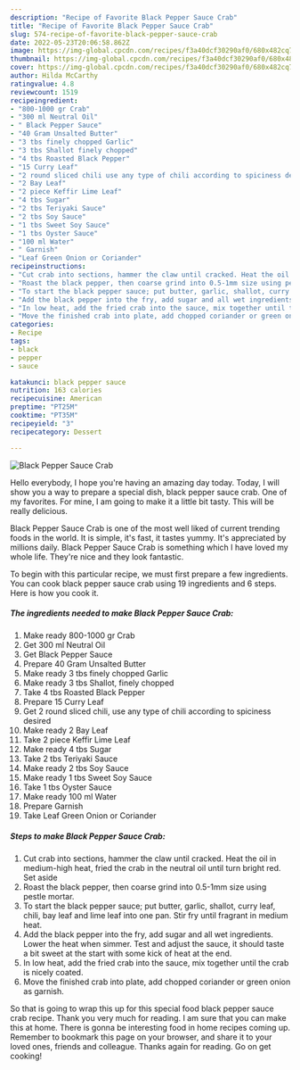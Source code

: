 ```yaml
---
description: "Recipe of Favorite Black Pepper Sauce Crab"
title: "Recipe of Favorite Black Pepper Sauce Crab"
slug: 574-recipe-of-favorite-black-pepper-sauce-crab
date: 2022-05-23T20:06:58.862Z
image: https://img-global.cpcdn.com/recipes/f3a40dcf30290af0/680x482cq70/black-pepper-sauce-crab-recipe-main-photo.jpg
thumbnail: https://img-global.cpcdn.com/recipes/f3a40dcf30290af0/680x482cq70/black-pepper-sauce-crab-recipe-main-photo.jpg
cover: https://img-global.cpcdn.com/recipes/f3a40dcf30290af0/680x482cq70/black-pepper-sauce-crab-recipe-main-photo.jpg
author: Hilda McCarthy
ratingvalue: 4.8
reviewcount: 1519
recipeingredient:
- "800-1000 gr Crab"
- "300 ml Neutral Oil"
- " Black Pepper Sauce"
- "40 Gram Unsalted Butter"
- "3 tbs finely chopped Garlic"
- "3 tbs Shallot finely chopped"
- "4 tbs Roasted Black Pepper"
- "15 Curry Leaf"
- "2 round sliced chili use any type of chili according to spiciness desired"
- "2 Bay Leaf"
- "2 piece Keffir Lime Leaf"
- "4 tbs Sugar"
- "2 tbs Teriyaki Sauce"
- "2 tbs Soy Sauce"
- "1 tbs Sweet Soy Sauce"
- "1 tbs Oyster Sauce"
- "100 ml Water"
- " Garnish"
- "Leaf Green Onion or Coriander"
recipeinstructions:
- "Cut crab into sections, hammer the claw until cracked. Heat the oil in medium-high heat, fried the crab in the neutral oil until turn bright red. Set aside"
- "Roast the black pepper, then coarse grind into 0.5-1mm size using pestle mortar."
- "To start the black pepper sauce; put butter, garlic, shallot, curry leaf, chili, bay leaf and lime leaf into one pan. Stir fry until fragrant in medium heat."
- "Add the black pepper into the fry, add sugar and all wet ingredients. Lower the heat when simmer. Test and adjust the sauce, it should taste a bit sweet at the start with some kick of heat at the end."
- "In low heat, add the fried crab into the sauce, mix together until the crab is nicely coated."
- "Move the finished crab into plate, add chopped coriander or green onion as garnish."
categories:
- Recipe
tags:
- black
- pepper
- sauce

katakunci: black pepper sauce 
nutrition: 163 calories
recipecuisine: American
preptime: "PT25M"
cooktime: "PT35M"
recipeyield: "3"
recipecategory: Dessert

---
```



![Black Pepper Sauce Crab](https://img-global.cpcdn.com/recipes/f3a40dcf30290af0/680x482cq70/black-pepper-sauce-crab-recipe-main-photo.jpg)

Hello everybody, I hope you're having an amazing day today. Today, I will show you a way to prepare a special dish, black pepper sauce crab. One of my favorites. For mine, I am going to make it a little bit tasty. This will be really delicious.



Black Pepper Sauce Crab is one of the most well liked of current trending foods in the world. It is simple, it's fast, it tastes yummy. It's appreciated by millions daily. Black Pepper Sauce Crab is something which I have loved my whole life. They're nice and they look fantastic.


To begin with this particular recipe, we must first prepare a few ingredients. You can cook black pepper sauce crab using 19 ingredients and 6 steps. Here is how you cook it.

<!--inarticleads1-->

##### The ingredients needed to make Black Pepper Sauce Crab:

1. Make ready 800-1000 gr Crab
1. Get 300 ml Neutral Oil
1. Get  Black Pepper Sauce
1. Prepare 40 Gram Unsalted Butter
1. Make ready 3 tbs finely chopped Garlic
1. Make ready 3 tbs Shallot, finely chopped
1. Take 4 tbs Roasted Black Pepper
1. Prepare 15 Curry Leaf
1. Get 2 round sliced chili, use any type of chili according to spiciness desired
1. Make ready 2 Bay Leaf
1. Take 2 piece Keffir Lime Leaf
1. Make ready 4 tbs Sugar
1. Take 2 tbs Teriyaki Sauce
1. Make ready 2 tbs Soy Sauce
1. Make ready 1 tbs Sweet Soy Sauce
1. Take 1 tbs Oyster Sauce
1. Make ready 100 ml Water
1. Prepare  Garnish
1. Take Leaf Green Onion or Coriander




<!--inarticleads2-->

##### Steps to make Black Pepper Sauce Crab:

1. Cut crab into sections, hammer the claw until cracked. Heat the oil in medium-high heat, fried the crab in the neutral oil until turn bright red. Set aside
1. Roast the black pepper, then coarse grind into 0.5-1mm size using pestle mortar.
1. To start the black pepper sauce; put butter, garlic, shallot, curry leaf, chili, bay leaf and lime leaf into one pan. Stir fry until fragrant in medium heat.
1. Add the black pepper into the fry, add sugar and all wet ingredients. Lower the heat when simmer. Test and adjust the sauce, it should taste a bit sweet at the start with some kick of heat at the end.
1. In low heat, add the fried crab into the sauce, mix together until the crab is nicely coated.
1. Move the finished crab into plate, add chopped coriander or green onion as garnish.




So that is going to wrap this up for this special food black pepper sauce crab recipe. Thank you very much for reading. I am sure that you can make this at home. There is gonna be interesting food in home recipes coming up. Remember to bookmark this page on your browser, and share it to your loved ones, friends and colleague. Thanks again for reading. Go on get cooking!

